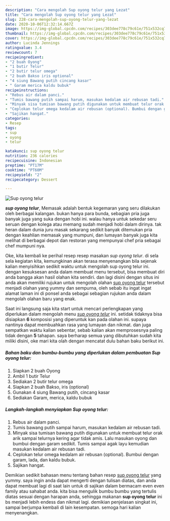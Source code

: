 ```yaml
---
description: "Cara mengolah Sup oyong telur yang Lezat"
title: "Cara mengolah Sup oyong telur yang Lezat"
slug: 228-cara-mengolah-sup-oyong-telur-yang-lezat
date: 2020-10-06T12:32:14.667Z
image: https://img-global.cpcdn.com/recipes/303dee778c79c61e/751x532cq70/sup-oyong-telur-foto-resep-utama.jpg
thumbnail: https://img-global.cpcdn.com/recipes/303dee778c79c61e/751x532cq70/sup-oyong-telur-foto-resep-utama.jpg
cover: https://img-global.cpcdn.com/recipes/303dee778c79c61e/751x532cq70/sup-oyong-telur-foto-resep-utama.jpg
author: Lucinda Jennings
ratingvalue: 3.4
reviewcount: 7
recipeingredient:
- "2 buah Oyong"
- "1 butir Telur"
- "2 butir telur omega"
- "2 buah Bakso iris optional"
- "4 siung Bawang putih cincang kasar"
- " Garam merica kaldu bubuk"
recipeinstructions:
- "Rebus air dalam panci."
- "Tumis bawang putih sampai harum, masukan kedalam air rebusan tadi."
- "Minyak sisa tumisan bawang putih digunakan untuk membuat telur orak arik sampai telurnya kering agar tidak amis. Lalu masukan oyong dan bumbui dengan garam sedikit. Tumis sampai agak layu kemudian masukan kedalam air rebusan tadi."
- "Ceplokan telur omega kedalam air rebusan (optional). Bumbui dengan garam, lada, dan kaldu bubuk."
- "Sajikan hangat."
categories:
- Resep
tags:
- sup
- oyong
- telur

katakunci: sup oyong telur 
nutrition: 236 calories
recipecuisine: Indonesian
preptime: "PT17M"
cooktime: "PT60M"
recipeyield: "2"
recipecategory: Dessert

---
```



![Sup oyong telur](https://img-global.cpcdn.com/recipes/303dee778c79c61e/751x532cq70/sup-oyong-telur-foto-resep-utama.jpg)

<b><i>sup oyong telur</i></b>, Memasak adalah bentuk kegemaran yang seru dilakukan oleh berbagai kalangan. bukan hanya para bunda, sebagian pria juga banyak juga yang suka dengan hobi ini. walau hanya untuk sekedar seru seruan dengan kolega atau memang sudah menjadi hobi dalam dirinya. tak heran dalam dunia juru masak sekarang sedikit banyak ditemukan pria dengan keahlian memasak yang mumpuni, dan lumayan banyak juga kita melihat di berbagai depot dan restoran yang mempunyai chef pria sebagai chef mumpuni nya.



Oke, kita kembali ke perihal resep resep masakan <i>sup oyong telur</i>. di sela sela kegiatan kita, kemungkinan akan terasa menyenangkan bila sejenak kalian menyisihkan sedikit waktu untuk mengolah sup oyong telur ini. dengan kesuksesan anda dalam membuat menu tersebut, bisa membuat diri anda bangga akan hasil olahan kita sendiri. dan lagi disini dengan situs ini anda akan memiliki rujukan untuk mengolah olahan <u>sup oyong telur</u> tersebut menjadi olahan yang yummy dan sempurna, oleh sebab itu ingat ingat alamat laman ini di ponsel anda sebagai sebagian rujukan anda dalam mengolah olahan baru yang enak.


Saat ini langsung saja kita start untuk mencari perlengkapan yang diperlukan dalam mengolah menu <u><i>sup oyong telur</i></u> ini. setidak tidaknya bisa disiapkan <b>6</b> komposisi yang diperuntuk kan pada olahan ini. supaya nantinya dapat membuahkan rasa yang lumayan dan nikmat. dan juga sempatkan waktu kalian sebentar, sebab kalian akan memprosesnya paling tidak dengan <b>5</b> tahapan. saya berharap semua yang dibutuhkan sudah kita miliki disini, oke mari kita olah dengan mencatat dulu bahan baku berikut ini.

<!--inarticleads1-->

##### Bahan baku dan bumbu-bumbu yang diperlukan dalam pembuatan Sup oyong telur:

1. Siapkan 2 buah Oyong
1. Ambil 1 butir Telur
1. Sediakan 2 butir telur omega
1. Siapkan 2 buah Bakso, iris (optional)
1. Gunakan 4 siung Bawang putih, cincang kasar
1. Sediakan  Garam, merica, kaldu bubuk




<!--inarticleads2-->

##### Langkah-langkah menyiapkan Sup oyong telur:

1. Rebus air dalam panci.
1. Tumis bawang putih sampai harum, masukan kedalam air rebusan tadi.
1. Minyak sisa tumisan bawang putih digunakan untuk membuat telur orak arik sampai telurnya kering agar tidak amis. Lalu masukan oyong dan bumbui dengan garam sedikit. Tumis sampai agak layu kemudian masukan kedalam air rebusan tadi.
1. Ceplokan telur omega kedalam air rebusan (optional). Bumbui dengan garam, lada, dan kaldu bubuk.
1. Sajikan hangat.




Demikian sedikit bahasan menu tentang bahan resep <u>sup oyong telur</u> yang yummy. saya ingin anda dapat mengerti dengan tulisan diatas, dan anda dapat membuat lagi di saat lain untuk di sajikan dalam bermacam even even family atau sahabat anda. kita bisa mengulik bumbu bumbu yang tertulis diatas sesuai dengan harapan anda, sehingga makanan <b>sup oyong telur</b> ini bs menjadi lebih endess dan nikmat lagi. demikian penjelasan singkat ini, sampai berjumpa kembali di lain kesempatan. semoga hari kalian menyenangkan.
